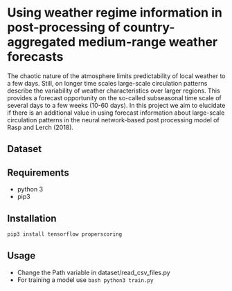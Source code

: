 # Using weather regime information in post-processing of country-aggregated medium-range weather forecasts

The chaotic nature of the atmosphere limits predictability of local weather to a few days. Still, on longer time scales large-scale circulation patterns describe the variability of weather characteristics over larger regions. This provides a forecast opportunity on the so-called subseasonal time scale of several days to a few weeks (10-60 days).
In this project we aim to elucidate if there is an additional value in using forecast information about large-scale circulation patterns in the neural network-based post processing model of Rasp and Lerch (2018).  

## Dataset



## Requirements

- python 3
- pip3

## Installation

```bash
pip3 install tensorflow properscoring
```

## Usage
- Change the Path variable in dataset/read_csv_files.py
- For training a model use ```bash python3 train.py```


